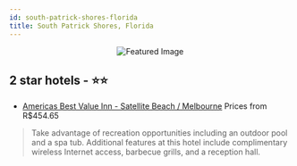 ```yaml
---
id: south-patrick-shores-florida
title: South Patrick Shores, Florida
---
```


<center><img src="https://i.travelapi.com/hotels/1000000/30000/21800/21757/be96d642_z.jpg" alt="Featured Image" /></center>


##  2 star hotels - ⭐️⭐️

-    [Americas Best Value Inn - Satellite Beach / Melbourne](https://us.hurb.com/hotels/south-patrick-shores/americas-best-value-inn-satellite-beach-melbourne-JNP-JP765055?cmp=18055) Prices from R$454.65
   > Take advantage of recreation opportunities including an outdoor pool and a spa tub. Additional features at this hotel include complimentary wireless Internet access, barbecue grills, and a reception hall.
